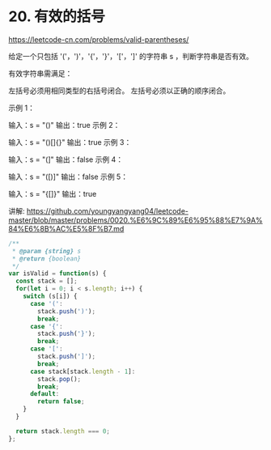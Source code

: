 # 20. 有效的括号

https://leetcode-cn.com/problems/valid-parentheses/

给定一个只包括 '('，')'，'{'，'}'，'['，']' 的字符串 s ，判断字符串是否有效。

有效字符串需满足：

左括号必须用相同类型的右括号闭合。
左括号必须以正确的顺序闭合。
 

示例 1：

输入：s = "()"
输出：true
示例 2：

输入：s = "()[]{}"
输出：true
示例 3：

输入：s = "(]"
输出：false
示例 4：

输入：s = "([)]"
输出：false
示例 5：

输入：s = "{[]}"
输出：true


讲解:
https://github.com/youngyangyang04/leetcode-master/blob/master/problems/0020.%E6%9C%89%E6%95%88%E7%9A%84%E6%8B%AC%E5%8F%B7.md


```js
/**
 * @param {string} s
 * @return {boolean}
 */
var isValid = function(s) {
  const stack = [];
  for(let i = 0; i < s.length; i++) {
    switch (s[i]) {
      case '(':
        stack.push(')');
        break;
      case '{':
        stack.push('}');
        break;
      case '[':
        stack.push(']');
        break;
      case stack[stack.length - 1]:
        stack.pop();
        break;
      default:
        return false;
    }
  }

  return stack.length === 0;
};
```
